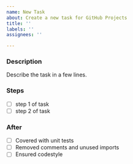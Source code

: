 ```yaml
---
name: New Task
about: Create a new task for GitHub Projects
title: ''
labels: ''
assignees: ''

---
```


### Description
Describe the task in a few lines.

### Steps
- [ ] step 1 of task
- [ ] step 2 of task

### After
- [ ] Covered with unit tests
- [ ] Removed comments and unused imports
- [ ] Ensured codestyle

